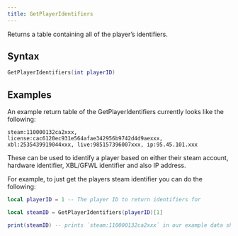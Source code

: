 ```yaml
---
title: GetPlayerIdentifiers
---
```


Returns a table containing all of the player’s identifiers.

Syntax
------

```lua
GetPlayerIdentifiers(int playerID)
```

Examples
--------
An example return table of the GetPlayerIdentifiers currently looks like the following:
```
steam:110000132ca2xxx, license:cac6120ec931e564afae342956b9742d4d9aexxx, xbl:2535439919044xxx, live:985157396007xxx, ip:95.45.101.xxx
```
These can be used to identify a player based on either their steam account, hardware identifier, XBL/GFWL identifier and also IP address.

For example, to just get the players steam identifier you can do the following:
```lua
local playerID = 1 -- The player ID to return identifiers for

local steamID = GetPlayerIdentifiers(playerID)[1]

print(steamID) -- prints `steam:110000132ca2xxx` in our example data shown above
```
